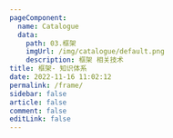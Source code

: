 ```yaml
---
pageComponent:
  name: Catalogue
  data: 
    path: 03.框架
    imgUrl: /img/catalogue/default.png
    description: 框架 相关技术
title: 框架- 知识体系
date: 2022-11-16 11:02:12
permalink: /frame/
sidebar: false
article: false
comment: false
editLink: false
---
```




